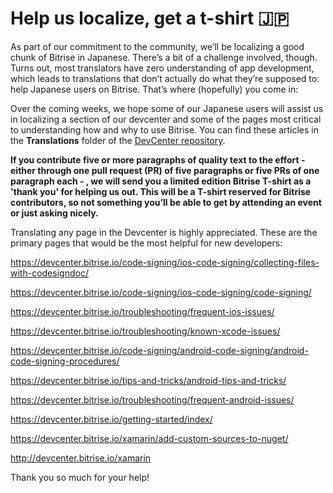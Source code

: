 # Help us localize, get a t-shirt :jp:
As part of our commitment to the community, we’ll be localizing a good chunk of Bitrise in Japanese. There’s a bit of a challenge involved, though. Turns out, most translators have zero understanding of app development, which leads to translations that don’t actually do what they’re supposed to: help Japanese users on Bitrise. That’s where (hopefully) you come in:

Over the coming weeks, we hope some of our Japanese users will assist us in localizing a section of our devcenter and some of the pages most critical to understanding how and why to use Bitrise. You can find these articles in the **Translations** folder of the [DevCenter repository](https://github.com/bitrise-io/devcenter). 

**If you contribute five or more paragraphs of quality text to the effort - either through one pull request (PR) of five paragraphs or five PRs of one paragraph each - , we will send you a limited edition Bitrise T-shirt as a 'thank you' for helping us out. This will be a T-shirt reserved for Bitrise contributors, so not something you’ll be able to get by attending an event or just asking nicely.**

Translating any page in the Devcenter is highly appreciated. These are the primary pages that would be the most helpful for new developers:

https://devcenter.bitrise.io/code-signing/ios-code-signing/collecting-files-with-codesigndoc/

https://devcenter.bitrise.io/code-signing/ios-code-signing/code-signing/

https://devcenter.bitrise.io/troubleshooting/frequent-ios-issues/

https://devcenter.bitrise.io/troubleshooting/known-xcode-issues/

https://devcenter.bitrise.io/code-signing/android-code-signing/android-code-signing-procedures/

https://devcenter.bitrise.io/tips-and-tricks/android-tips-and-tricks/

https://devcenter.bitrise.io/troubleshooting/frequent-android-issues/

https://devcenter.bitrise.io/getting-started/index/

https://devcenter.bitrise.io/xamarin/add-custom-sources-to-nuget/

http://devcenter.bitrise.io/xamarin

Thank you so much for your help!
